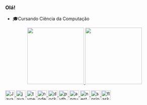 ### Olá!
* 🎓Cursando Ciência da Computação

<div align="center">
  <a href="https://github.com/guinafelix">
  <img height="180em" src="https://github-readme-stats-afnx1kj4f-guinafelixs-projects.vercel.app/api?username=guinafelix&show_icons=true&theme=dracula&include_all_commits=true"/>
  <img height="180em" src="https://github-readme-stats-afnx1kj4f-guinafelixs-projects.vercel.app/api/top-langs/?username=guinafelix&layout=compact&langs_count=7&theme=dracula"/>
</div>
<div style="display: inline_block"><br>
  <img align="center" alt="Java" height="30" width"40" src="https://cdn.jsdelivr.net/gh/devicons/devicon/icons/java/java-plain-wordmark.svg" >
  <img align="center" alt="javascript" height="30" width"40" src="https://cdn.jsdelivr.net/gh/devicons/devicon/icons/javascript/javascript-plain.svg" />
  <img align="center" alt="type" height="30" width"40" src="https://cdn.jsdelivr.net/gh/devicons/devicon/icons/typescript/typescript-plain.svg" />
  <img align="center" alt="nodejs" height="30" width"40" src="https://cdn.jsdelivr.net/gh/devicons/devicon/icons/nodejs/nodejs-original.svg" />
  <img align="center" alt="docker" height="30" width"40" src="https://cdn.jsdelivr.net/gh/devicons/devicon/icons/docker/docker-plain.svg" />
  <img align="center" alt="python" height="30" width"40" src="https://cdn.jsdelivr.net/gh/devicons/devicon/icons/python/python-original.svg" />
  <img align="center" alt="angular" height="30" width"40" src="https://cdn.jsdelivr.net/gh/devicons/devicon/icons/angularjs/angularjs-original.svg" />
  <img align="center" alt="nest" height="30" width"40" src="https://cdn.jsdelivr.net/gh/devicons/devicon@latest/icons/nestjs/nestjs-original.svg" />
  <img align="center" alt="spring" height="30" width"40" src="https://cdn.jsdelivr.net/gh/devicons/devicon@latest/icons/spring/spring-original.svg" />
  <img align="center" alt="flask" height="30" width"40" src="https://cdn.jsdelivr.net/gh/devicons/devicon/icons/flask/flask-original-wordmark.svg" />
</div>
  
